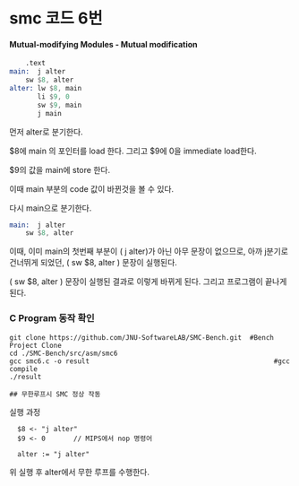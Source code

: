 # smc 코드 6번

#### Mutual-modifying Modules - Mutual modification

```asm
	.text
main:  j alter
	sw $8, alter
alter: lw $8, main
       li $9, 0
       sw $9, main
       j main

```



먼저 alter로 분기한다.

$8에 main 의 포인터를 load 한다. 그리고 $9에 0을 immediate load한다.

$9의 값을 main에 store 한다.

이때 main 부분의 code 값이 바뀐것을 볼 수 있다.

다시 main으로 분기한다. 

```asm
main:  j alter
	sw $8, alter
```

이때, 이미 main의 첫번째 부분이  ( j alter)가 아닌 아무 문장이 없으므로, 아까 j분기로 건너뛰게 되었던, ( sw $8, alter ) 문장이 실행된다.

 ( sw $8, alter ) 문장이 실행된 결과로 이렇게 바뀌게 된다.  그리고 프로그램이 끝나게 된다.


### C Program 동작 확인
```shell
git clone https://github.com/JNU-SoftwareLAB/SMC-Bench.git	#Bench Project Clone
cd ./SMC-Bench/src/asm/smc6
gcc smc6.c -o result 		                				      #gcc compile
./result

## 무한루프시 SMC 정상 작동
```


실행 과정

```
  $8 <- "j alter"
  $9 <- 0       // MIPS에서 nop 명령어

  alter := "j alter"
```
위 실행 후 alter에서 무한 루프를 수행한다.


